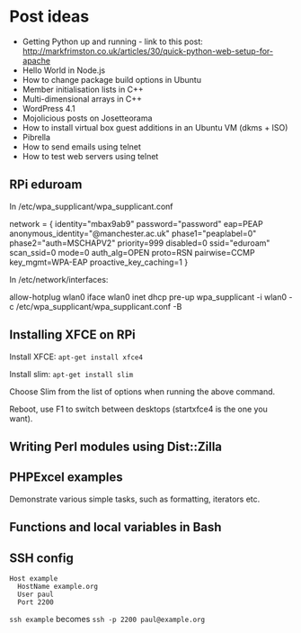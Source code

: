# Post ideas

* Getting Python up and running - link to this post: http://markfrimston.co.uk/articles/30/quick-python-web-setup-for-apache
* Hello World in Node.js
* How to change package build options in Ubuntu
* Member initialisation lists in C++
* Multi-dimensional arrays in C++
* WordPress 4.1
* Mojolicious posts on Josetteorama
* How to install virtual box guest additions in an Ubuntu VM (dkms + ISO)
* Pibrella
* How to send emails using telnet
* How to test web servers using telnet

## RPi eduroam

In /etc/wpa_supplicant/wpa_supplicant.conf

network = {
  identity="mbax9ab9"
  password="password"
  eap=PEAP
  anonymous_identity="@manchester.ac.uk"
  phase1="peaplabel=0"
  phase2="auth=MSCHAPV2"
  priority=999
  disabled=0
  ssid="eduroam"
  scan_ssid=0
  mode=0
  auth_alg=OPEN
  proto=RSN
  pairwise=CCMP
  key_mgmt=WPA-EAP
  proactive_key_caching=1
}


In /etc/network/interfaces:

allow-hotplug wlan0
iface wlan0 inet dhcp
pre-up wpa_supplicant -i wlan0 -c /etc/wpa_supplicant/wpa_supplicant.conf -B

## Installing XFCE on RPi

Install XFCE: `apt-get install xfce4`

Install slim: `apt-get install slim`

Choose Slim from the list of options when running the above command.

Reboot, use F1 to switch between desktops (startxfce4 is the one you want).

## Writing Perl modules using Dist::Zilla

## PHPExcel examples

Demonstrate various simple tasks, such as formatting, iterators etc.

## Functions and local variables in Bash

## SSH config

```
Host example 
  HostName example.org 
  User paul
  Port 2200                            
```
                                                                             
`ssh example` becomes `ssh -p 2200 paul@example.org`
